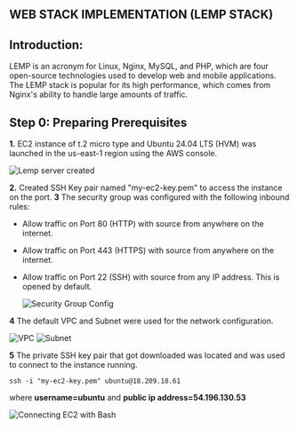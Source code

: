 ## WEB STACK IMPLEMENTATION (LEMP STACK) 
## Introduction:
LEMP is an acronym for Linux, Nginx, MySQL, and PHP, which are four open-source technologies used to develop web and mobile applications. The LEMP stack is popular for its high performance, which comes from Nginx's ability to handle large amounts of traffic.
## Step 0: Preparing Prerequisites
**1.** EC2 instance of t.2 micro type and Ubuntu 24.04 LTS (HVM) was launched in the us-east-1 region using the AWS console.

![Lemp server created](https://github.com/Emkay360/StegHub_DevOps-Cloud_Engineering/assets/56301419/d3790328-6ac7-4e5f-bd38-29cb4d834ab8)

**2.** Created SSH Key pair named "my-ec2-key.pem" to access the instance on the port.
**3** The security group was configured with the following inbound rules:

- Allow traffic on Port 80 (HTTP) with source from anywhere on the internet.
- Allow traffic on Port 443 (HTTPS) with source from anywhere on the internet.
- Allow traffic on Port 22 (SSH) with source from any IP address. This is opened by default.

  ![Security Group Config](https://github.com/Emkay360/StegHub_DevOps-Cloud_Engineering/assets/56301419/58ca9a76-3814-4157-b4d3-2af1b28d210b)

**4** The default VPC and Subnet were used for the network configuration. 

![VPC](https://github.com/Emkay360/StegHub_DevOps-Cloud_Engineering/assets/56301419/dc2cf623-4f8d-434b-a070-1e836306a156)
![Subnet](https://github.com/Emkay360/StegHub_DevOps-Cloud_Engineering/assets/56301419/4a382e40-b3cc-42fb-bbf0-96c49ba55e3f)

**5** The private SSH key pair that got downloaded was located and was used to connect to the instance running.
```
ssh -i "my-ec2-key.pem" ubuntu@18.209.18.61
```
where **username=ubuntu** and **public ip address=54.196.130.53**

![Connecting EC2 with Bash](https://github.com/Emkay360/StegHub_DevOps-Cloud_Engineering/assets/56301419/5f0b7506-40bd-4078-8a6f-234adca0ecc7)


